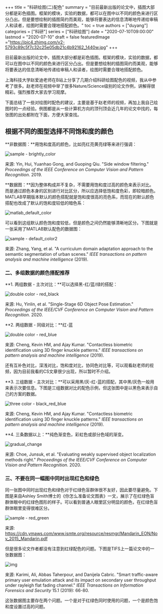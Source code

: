 +++
title = "科研绘图(二)配色"
summary = "目前最新出版的论文中，插图大部分都是彩色插图。框架的模块，实验的数据，都可以在图中以不同的颜色来进行区分凸出。但是要想绘制的插图简约而美观，能够将要表达的信息清晰地传递给审稿人和读者，绘图时需要合理地搭配颜色。"
toc = true
authors = ["duyang"]
categories = ["科研"]
series = ["科研绘图"]
date = "2020-07-10T09:00:00"
lastmod = "2020-07-10"
draft = false
featuredImage ="https://pic4.zhimg.com/v2-5793c89c5f7c32c25e05db21c4b92162_1440w.jpg"
+++

目前最新出版的论文中，插图大部分都是彩色插图。框架的模块，实验的数据，都可以在图中以不同的颜色来进行区分凸出。但是要想绘制的插图简约而美观，能够将要表达的信息清晰地传递给审稿人和读者，绘图时需要合理地搭配颜色。

上海科技大学赵爱迪老师在B站上分享了几期介绍科研绘图配色的视频，我从中参考了很多。赵老师在视频中举了很多Nature/Science级别的论文作例，讲解得很精彩。强烈推荐大家去学习观摩。

下面总结了一些对绘图时配色的建议，主要是基于赵老师的视频，再加上我自己绘图时的一点经验。例图都是从一些计算机方向的顶刊顶会近几年的论文中找的，每张图的出处都附在下面，方便大家查找。

## 根据不同的图型选择不同饱和度的颜色

**非数据图：**用饱和度高的颜色，比如亮红亮黄亮绿等来进行强调：

![sample - brightly_color](https://i.loli.net/2020/12/05/Ng7WJe8jfmBZkLs.png)

来源: Yin, Hui, Yuanhao Gong, and Guoping Qiu. "Side window filtering." *Proceedings of the IEEE Conference on Computer Vision and Pattern Recognition*. 2019.

**数据图：**因为整体构成并不复杂，不需要用饱和度过高的颜色来表示对比。而是通过颜色本身的区别进行对比区分，所以应选择低饱和度色彩，即较暗颜色。MATLAB早期版本默认的颜色搭配就是饱和度很高的亮色系，而现在的默认颜色搭配也改成了默认的饱和度较低的暗色系：

![matlab_default_color](https://i.loli.net/2020/12/05/JEmQWFBkXpYP5Oy.png)

可以看到这组默认颜色饱和度较低，但是颜色之间仍然能够清晰地区分。下图就是一张采用了MATLAB默认配色的数据图：

![sample - default_color2](https://i.loli.net/2020/12/05/1QknCYKijmWsraE.png)

来源: Zhang, Yang, et al. "A curriculum domain adaptation approach to the semantic segmentation of urban scenes." *IEEE transactions on pattern analysis and machine intelligence* (2019).

### 二、多组数据的颜色搭配推荐

**1. 两组数据 - 主次对比：**可以选择黑-红/蓝/绿的搭配：

![double color - red_black](https://i.loli.net/2020/12/05/CZ5HiSuboIsJcVz.png)

来源: Hu, Yinlin, et al. "Single-Stage 6D Object Pose Estimation." *Proceedings of the IEEE/CVF Conference on Computer Vision and Pattern Recognition*. 2020.

**2. 两组数据 - 同级对比：**红-蓝

![double color - red_blue](https://i.loli.net/2020/12/05/iUY2buyJf1FRGZ8.png)

来源: Cheng, Kevin HM, and Ajay Kumar. "Contactless biometric identification using 3D finger knuckle patterns." *IEEE transactions on pattern analysis and machine intelligence* (2019).

还有互补色对比，深浅对比，饱和度对比，协同色对比等，可以观看赵老师的视频，因为目前我看的CS文章很少出现，所以暂时不介绍。

**3. 三组数据 - 主次对比：**可以采用黑/灰-红-蓝的搭配，其中黑/灰色一般用来表示次要信息。下图是三组数据对比的配色示例，但这张图中是以黑色来表示自己的方案的数据。

![three color - black_red_blue](https://i.loli.net/2020/12/05/ocOv7ta1fQlBZHL.png)

来源: Cheng, Kevin HM, and Ajay Kumar. "Contactless biometric identification using 3D finger knuckle patterns." *IEEE transactions on pattern analysis and machine intelligence* (2019).

**4. 三条数据以上：**纯色渐变色，彩虹色或部分色域的渐变。

![gradual_change](https://i.loli.net/2020/12/05/JNj9ZR1b7qlzmck.png)

来源: Choe, Junsuk, et al. "Evaluating weakly supervised object localization methods right." *Proceedings of the IEEE/CVF Conference on Computer Vision and Pattern Recognition*. 2020.

### 三、不要在同一幅图中同时出现红色和绿色

同一张图中同时出现红色和绿色对于红绿色盲群体很不友好，因此要尽量避免。下图是来自Ashley Smith博士的《你怎么准备论文图表》一文，展示了在红绿色盲群体眼中的红绿色图形的样子。可以看到普通人眼里区分明显的颜色，在红绿色盲群体眼里变得很难区分。

![sample - red_green](https://i.loli.net/2020/12/05/nqzagADIpOlL8Hj.png)

来源: https://cdn.ymaws.com/www.ismte.org/resource/resmgr/Mandarin_EON/Nov_2015_Mandarin.pdf

但是很多论文作者都没有注意到红绿配色的问题。下图是TIFS上一篇论文中的一张数据图：

![img](https://pic4.zhimg.com/80/v2-d61f5bd71d5fd1ae0c6a106a780e910b_720w.jpg)

来源: Karimi, Ali, Abbas Taherpour, and Danijela Cabric. "Smart traffic-aware primary user emulation attack and its impact on secondary user throughput under rayleigh flat fading channel." *IEEE Transactions on Information Forensics and Security* 15.1 (2019): 66-80.

这张数据图主要存在两个问题。一个是对于红绿色同时使用的问题，一个是颜色饱和度设置过高的问题。







